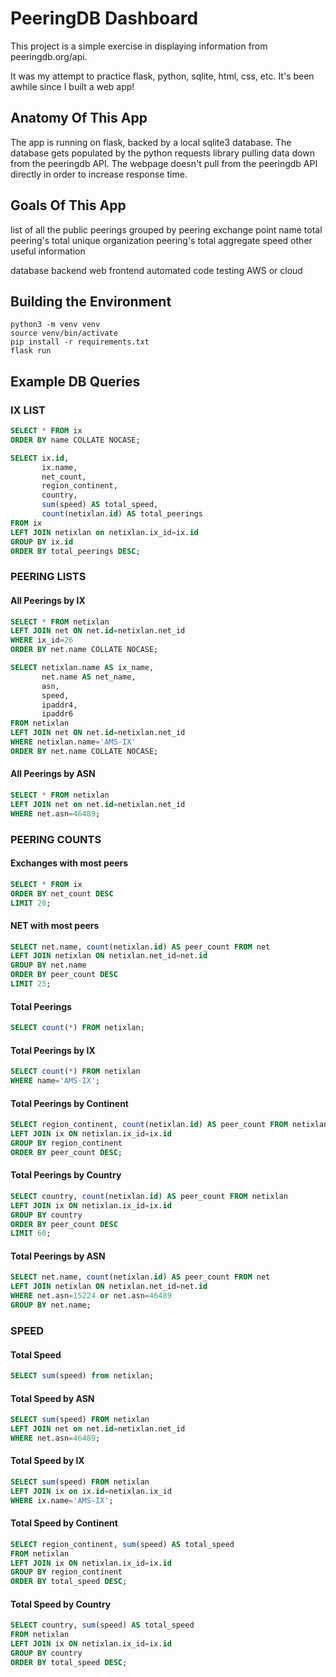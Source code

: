 # PeeringDB Dashboard

This project is a simple exercise in displaying information from peeringdb.org/api.

It was my attempt to practice flask, python, sqlite, html, css, etc. It's been awhile since I built a web app!


## Anatomy Of This App

The app is running on flask, backed by a local sqlite3 database. The database gets populated by the python requests library pulling data down from the peeringdb API. The webpage doesn't pull from the peeringdb API directly in order to increase response time.

## Goals Of This App

list of all the public peerings grouped by peering exchange point name
total peering's
total unique organization peering's
total aggregate speed
other useful information

database backend
web frontend
automated code testing
AWS or cloud

## Building the Environment

```
python3 -m venv venv
source venv/bin/activate
pip install -r requirements.txt
flask run
```

## Example DB Queries

### IX LIST 
```sql
SELECT * FROM ix 
ORDER BY name COLLATE NOCASE;
```

```sql
SELECT ix.id,
       ix.name,
       net_count,
       region_continent,
       country,
       sum(speed) AS total_speed,
       count(netixlan.id) AS total_peerings
FROM ix
LEFT JOIN netixlan on netixlan.ix_id=ix.id
GROUP BY ix.id
ORDER BY total_peerings DESC;
```

### PEERING LISTS 


#### All Peerings by IX
```sql
SELECT * FROM netixlan 
LEFT JOIN net ON net.id=netixlan.net_id
WHERE ix_id=26
ORDER BY net.name COLLATE NOCASE;
```

```sql
SELECT netixlan.name AS ix_name,
       net.name AS net_name,
       asn,
       speed,
       ipaddr4,
       ipaddr6
FROM netixlan 
LEFT JOIN net ON net.id=netixlan.net_id
WHERE netixlan.name='AMS-IX'
ORDER BY net.name COLLATE NOCASE;
```


#### All Peerings by ASN
```sql
SELECT * FROM netixlan 
LEFT JOIN net on net.id=netixlan.net_id 
WHERE net.asn=46489;
```


### PEERING COUNTS 

#### Exchanges with most peers
```sql
SELECT * FROM ix 
ORDER BY net_count DESC 
LIMIT 20;
```

#### NET with most peers
```sql
SELECT net.name, count(netixlan.id) AS peer_count FROM net
LEFT JOIN netixlan ON netixlan.net_id=net.id
GROUP BY net.name
ORDER BY peer_count DESC
LIMIT 25;
```

#### Total Peerings
```sql
SELECT count(*) FROM netixlan;
```

#### Total Peerings by IX
```sql
SELECT count(*) FROM netixlan
WHERE name='AMS-IX';
```

#### Total Peerings by Continent
```sql
SELECT region_continent, count(netixlan.id) AS peer_count FROM netixlan
LEFT JOIN ix ON netixlan.ix_id=ix.id
GROUP BY region_continent
ORDER BY peer_count DESC;
```

#### Total Peerings by Country
```sql
SELECT country, count(netixlan.id) AS peer_count FROM netixlan
LEFT JOIN ix ON netixlan.ix_id=ix.id
GROUP BY country
ORDER BY peer_count DESC
LIMIT 60;
```

#### Total Peerings by ASN
```sql
SELECT net.name, count(netixlan.id) AS peer_count FROM net
LEFT JOIN netixlan ON netixlan.net_id=net.id
WHERE net.asn=15224 or net.asn=46489
GROUP BY net.name;
```



### SPEED 

#### Total Speed
```sql
SELECT sum(speed) from netixlan;
```

#### Total Speed by ASN
```sql
SELECT sum(speed) FROM netixlan 
LEFT JOIN net on net.id=netixlan.net_id 
WHERE net.asn=46489;
```

#### Total Speed by IX
```sql
SELECT sum(speed) FROM netixlan 
LEFT JOIN ix on ix.id=netixlan.ix_id 
WHERE ix.name='AMS-IX';
```

#### Total Speed by Continent
```sql
SELECT region_continent, sum(speed) AS total_speed
FROM netixlan
LEFT JOIN ix ON netixlan.ix_id=ix.id
GROUP BY region_continent
ORDER BY total_speed DESC;
```

#### Total Speed by Country
```sql
SELECT country, sum(speed) AS total_speed
FROM netixlan
LEFT JOIN ix ON netixlan.ix_id=ix.id
GROUP BY country
ORDER BY total_speed DESC;
```

